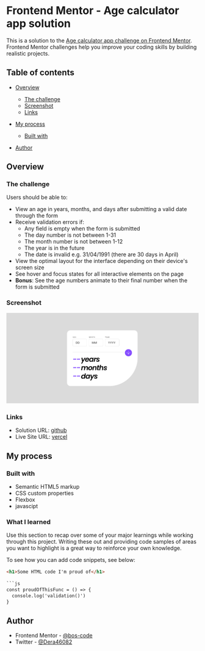 # Frontend Mentor - Age calculator app solution

This is a solution to the [Age calculator app challenge on Frontend Mentor](https://www.frontendmentor.io/challenges/age-calculator-app-dF9DFFpj-Q). Frontend Mentor challenges help you improve your coding skills by building realistic projects. 

## Table of contents

- [Overview](#overview)
  - [The challenge](#the-challenge)
  - [Screenshot](#screenshot)
  - [Links](#links)
- [My process](#my-process)
  - [Built with](#built-with)
  
- [Author](#author)


## Overview

### The challenge

Users should be able to:

- View an age in years, months, and days after submitting a valid date through the form
- Receive validation errors if:
  - Any field is empty when the form is submitted
  - The day number is not between 1-31
  - The month number is not between 1-12
  - The year is in the future
  - The date is invalid e.g. 31/04/1991 (there are 30 days in April)
- View the optimal layout for the interface depending on their device's screen size
- See hover and focus states for all interactive elements on the page
- **Bonus**: See the age numbers animate to their final number when the form is submitted

### Screenshot

![](./assets/images/FireShot%20Capture%20006%20-%20Frontend%20Mentor%20I%20Age%20calculator%20app%20-%20127.0.0.1.png)



### Links

- Solution URL: [github](https://github.com/bos-code/age-calculator-app-main)
- Live Site URL: [vercel](https://age-calculator-app-main-ten-xi.vercel.app/)

## My process

### Built with

- Semantic HTML5 markup
- CSS custom properties
- Flexbox
- javascipt


### What I learned

Use this section to recap over some of your major learnings while working through this project. Writing these out and providing code samples of areas you want to highlight is a great way to reinforce your own knowledge.

To see how you can add code snippets, see below:

```html
<h1>Some HTML code I'm proud of</h1>
````
```
```js
const proudOfThisFunc = () => {
  console.log('validation()')
}
```





## Author

- Frontend Mentor - [@bos-code](https://www.frontendmentor.io/profile/bos-code)
- Twitter - [@Dera46082](https://x.com/Dera46082)


#
